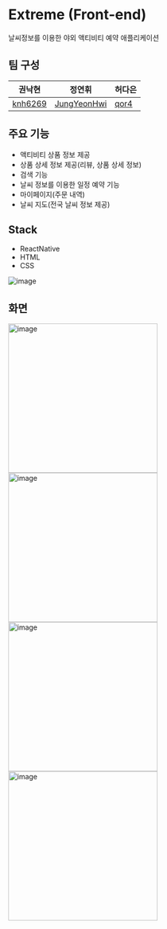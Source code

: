 # Extreme (Front-end)
날씨정보를 이용한 야외 액티비티 예약 애플리케이션

## 팀 구성
| 권낙현 | 정연휘 | 허다은 |
|---|---|---|
|[knh6269](https://github.com/knh6269)|[JungYeonHwi](https://github.com/JungYeonHwi)|[qor4](https://github.com/qor4)|


## 주요 기능
- 액티비티 상품 정보 제공
- 상품 상세 정보 제공(리뷰, 상품 상세 정보)
- 검색 기능 
- 날씨 정보를 이용한 일정 예약 기능
- 마이페이지(주문 내역)
- 날씨 지도(전국 날씨 정보 제공)

## Stack
- ReactNative
- HTML
- CSS

![image](https://user-images.githubusercontent.com/41673190/166094845-c3614b95-9963-46f9-a54a-4e4e41a8e8d5.png)

## 화면
<img width="300" alt="image" src="https://user-images.githubusercontent.com/41673190/166094494-00d6f2d7-0c1f-47fa-8235-815b2ecd9eeb.png">
<img width="300" alt="image" src="https://user-images.githubusercontent.com/41673190/166094507-954d5af3-1a34-453b-bb0b-b252ca23bed9.png">
<img width="300" alt="image" src="https://user-images.githubusercontent.com/41673190/166094517-2ac796f1-5a36-4657-8f9e-91611fd65e03.png">
<img width="300" alt="image" src="https://user-images.githubusercontent.com/41673190/166094530-16d42323-0ef9-4b95-b4f5-0a4758002d88.png">
